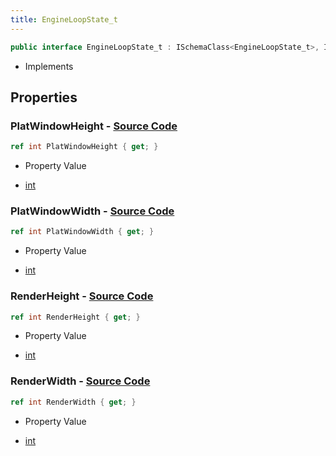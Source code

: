 ```yaml
---
title: EngineLoopState_t
---
```


```csharp
public interface EngineLoopState_t : ISchemaClass<EngineLoopState_t>, ISchemaField, ISchemaClass, INativeHandle
```

- Implements

## Properties

### **PlatWindowHeight** - [Source Code](https://github.com/swiftly-solution/swiftlys2/blob/main/managed/src/SwiftlyS2.Generated/Schemas/Interfaces/EngineLoopState_t.cs#L18)

```csharp
ref int PlatWindowHeight { get; }
```

- Property Value

- [int](https://learn.microsoft.com/dotnet/api/system.int32)

### **PlatWindowWidth** - [Source Code](https://github.com/swiftly-solution/swiftlys2/blob/main/managed/src/SwiftlyS2.Generated/Schemas/Interfaces/EngineLoopState_t.cs#L16)

```csharp
ref int PlatWindowWidth { get; }
```

- Property Value

- [int](https://learn.microsoft.com/dotnet/api/system.int32)

### **RenderHeight** - [Source Code](https://github.com/swiftly-solution/swiftlys2/blob/main/managed/src/SwiftlyS2.Generated/Schemas/Interfaces/EngineLoopState_t.cs#L22)

```csharp
ref int RenderHeight { get; }
```

- Property Value

- [int](https://learn.microsoft.com/dotnet/api/system.int32)

### **RenderWidth** - [Source Code](https://github.com/swiftly-solution/swiftlys2/blob/main/managed/src/SwiftlyS2.Generated/Schemas/Interfaces/EngineLoopState_t.cs#L20)

```csharp
ref int RenderWidth { get; }
```

- Property Value

- [int](https://learn.microsoft.com/dotnet/api/system.int32)

